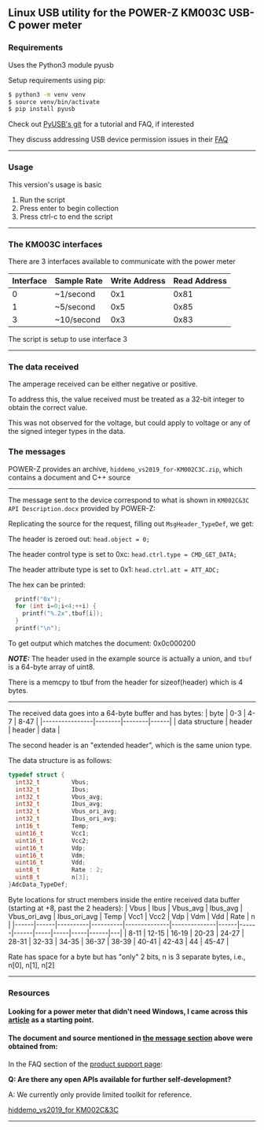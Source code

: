## Linux USB utility for the POWER-Z KM003C USB-C power meter
### Requirements
Uses the Python3 module pyusb

Setup requirements using pip:
```bash
$ python3 -m venv venv
$ source venv/bin/activate
$ pip install pyusb
```
Check out [PyUSB's git](https://github.com/pyusb/pyusb) for a tutorial and FAQ, if interested

They discuss addressing USB device permission issues in their [FAQ](https://github.com/pyusb/pyusb/blob/master/docs/faq.rst#how-to-practically-deal-with-permission-issues-on-linux)
___
### Usage
This version's usage is basic
1) Run the script
2) Press enter to begin collection
3) Press ctrl-c to end the script
___
### The KM003C interfaces
There are 3 interfaces available to communicate with the power meter

| Interface | Sample Rate | Write Address | Read Address |
|-----------|-------------|---------------|--------------|
|    0      | ~1/second   |     0x1       |     0x81     |
|    1      | ~5/second   |     0x5       |     0x85     |
|    3      | ~10/second  |     0x3       |     0x83     |

The script is setup to use interface 3
___
### The data received

The amperage received can be either negative or positive.

To address this, the value received must be treated as a 32-bit integer to obtain the correct value.

This was not observed for the voltage, but could apply to voltage or any of the signed integer types in the data.

### The messages

POWER-Z provides an archive, `hiddemo_vs2019_for-KM002C3C.zip`, which contains a document and C++ source
___

The message sent to the device correspond to what is shown in `KM002C&3C API Description.docx` provided by POWER-Z:

Replicating the source for the request, filling out `MsgHeader_TypeDef`, we get:

The header is zeroed out: `head.object = 0;`

The header control type is set to 0xc: `head.ctrl.type = CMD_GET_DATA;`

The header attribute type is set to 0x1: `head.ctrl.att = ATT_ADC;`

The hex can be printed:
```c++
  printf("0x");
  for (int i=0;i<4;++i) {
    printf("%.2x",tbuf[i]);
  }
  printf("\n");
```
To get output which matches the document: 0x0c000200

***NOTE:*** 
The header used in the example source is actually a union, and `tbuf` is a 64-byte array of uint8.

There is a memcpy to tbuf from the header for sizeof(header) which is 4 bytes.
___

The received data goes into a 64-byte buffer and has bytes:
|      byte      |  0-3   |   4-7  | 8-47 |
|----------------|--------|--------|------|
| data structure | header | header | data |

The second header is an "extended header", which is the same union type.

The data structure is as follows:
```c++
typedef struct {
  int32_t         Vbus;
  int32_t         Ibus;
  int32_t         Vbus_avg;
  int32_t         Ibus_avg;
  int32_t         Vbus_ori_avg;
  int32_t         Ibus_ori_avg;
  int16_t         Temp;
  uint16_t        Vcc1;
  uint16_t        Vcc2;
  uint16_t        Vdp;
  uint16_t        Vdm;
  uint16_t        Vdd;
  uint8_t         Rate : 2;
  uint8_t         n[3];
}AdcData_TypeDef;
```
Byte locations for struct members inside the entire received data buffer (starting at +8, past the 2 headers):
| Vbus | Ibus | Vbus_avg | Ibus_avg | Vbus_ori_avg | Ibus_ori_avg | Temp | Vcc1 | Vcc2 | Vdp | Vdm | Vdd | Rate | n |
|------|------|----------|----------|--------------|--------------|------|------|------|-----|-----|-----|------|---|
| 8-11 | 12-15 | 16-19   | 20-23    | 24-27        | 28-31        | 32-33 | 34-35 | 36-37 | 38-39 | 40-41 | 42-43 | 44 | 45-47 |

Rate has space for a byte but has "only" 2 bits, n is 3 separate bytes, i.e., n[0], n[1], n[2]
___
### Resources
#### Looking for a power meter that didn't need Windows, I came across this [article](https://www.anandtech.com/show/18944/usbc-power-metering-with-the-chargerlab-km003c-a-google-twinkie-alternative) as a starting point.

#### The document and source mentioned in [the message section](#the-messages) above were obtained from:

In the FAQ section of the [product support page](https://www.chargerlab.com/km003c-km002c-technical-support/):

__Q: Are there any open APIs available for further self-development?__

A: We currently only provide limited toolkit for reference.

[hiddemo_vs2019_for KM002C&3C](https://www.chargerlab.com/wp-content/uploads/2019/05/hiddemo_vs2019_for-KM002C3C.zip)
___

